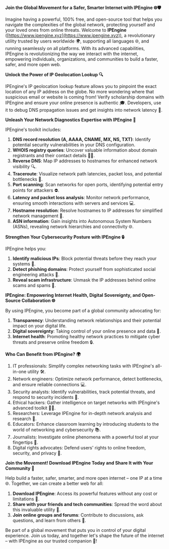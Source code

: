 **Join the Global Movement for a Safer, Smarter Internet with IPEngine 🌐🛡️**

Imagine having a powerful, 100% free, and open-source tool that helps you navigate the complexities of the global network, protecting yourself and your loved ones from online threats. Welcome to **IPEngine** ([https://www.ipengine.xyz](https://www.ipengine.xyz)), a revolutionary utility trusted by users worldwide 🌍, supporting all languages 🌐, and running seamlessly on all platforms. With its advanced capabilities, IPEngine is revolutionizing the way we interact with the internet, empowering individuals, organizations, and communities to build a faster, safer, and more open web.

**Unlock the Power of IP Geolocation Lookup 🔍**

IPEngine's IP geolocation lookup feature allows you to pinpoint the exact location of any IP address on the globe. No more wondering where that suspicious email or website is coming from! Verify scholarship domains with IPEngine and ensure your online presence is authentic 🎓. Developers, use it to debug DNS propagation issues and get insights into network latency 🔧.

**Unleash Your Network Diagnostics Expertise with IPEngine 🔐**

IPEngine's toolkit includes:

1.  **DNS record resolution (A, AAAA, CNAME, MX, NS, TXT)**: Identify potential security vulnerabilities in your DNS configuration.
2.  **WHOIS registry queries**: Uncover valuable information about domain registrants and their contact details 🕵️‍♀️.
3.  **Reverse DNS**: Map IP addresses to hostnames for enhanced network visibility 🔍.
4.  **Traceroute**: Visualize network path latencies, packet loss, and potential bottlenecks 🚀.
5.  **Port scanning**: Scan networks for open ports, identifying potential entry points for attackers ⛔️.
6.  **Latency and packet loss analysis**: Monitor network performance, ensuring smooth interactions with servers and services 💻.
7.  **Hostname resolution**: Resolve hostnames to IP addresses for simplified network management 📡.
8.  **ASN information**: Gain insights into Autonomous System Numbers (ASNs), revealing network hierarchies and connectivity 🌐.

**Strengthen Your Cybersecurity Posture with IPEngine 🔒**

IPEngine helps you:

1.  **Identify malicious IPs**: Block potential threats before they reach your systems 👊.
2.  **Detect phishing domains**: Protect yourself from sophisticated social engineering attacks 🚨.
3.  **Reveal scam infrastructure**: Unmask the IP addresses behind online scams and spams 🚫.

**IPEngine: Empowering Internet Health, Digital Sovereignty, and Open-Source Collaboration 🌐**

By using IPEngine, you become part of a global community advocating for:

1.  **Transparency**: Understanding network relationships and their potential impact on your digital life.
2.  **Digital sovereignty**: Taking control of your online presence and data 🤝.
3.  **Internet health**: Promoting healthy network practices to mitigate cyber threats and preserve online freedom 🔒.

**Who Can Benefit from IPEngine? 🌍**

1.  IT professionals: Simplify complex networking tasks with IPEngine's all-in-one utility 🛠️.
2.  Network engineers: Optimize network performance, detect bottlenecks, and ensure reliable connections 💻.
3.  Security analysts: Identify vulnerabilities, track potential threats, and respond to security incidents 🔑.
4.  Ethical hackers: Gather intelligence on target networks with IPEngine's advanced toolkit 🕵️‍♂️.
5.  Researchers: Leverage IPEngine for in-depth network analysis and research 🔬.
6.  Educators: Enhance classroom learning by introducing students to the world of networking and cybersecurity 📚.
7.  Journalists: Investigate online phenomena with a powerful tool at your fingertips 📰.
8.  Digital rights advocates: Defend users' rights to online freedom, security, and privacy 🌟.

**Join the Movement! Download IPEngine Today and Share It with Your Community 🚀**

Help build a faster, safer, smarter, and more open internet – one IP at a time 🌐. Together, we can create a better web for all:

1.  **Download IPEngine**: Access its powerful features without any cost or limitations 💸.
2.  **Share with your friends and tech communities**: Spread the word about this invaluable utility 📢.
3.  **Join online groups and forums**: Contribute to discussions, ask questions, and learn from others 🤝.

Be part of a global movement that puts you in control of your digital experience. Join us today, and together let's shape the future of the internet – with IPEngine as our trusted companion 🔑!